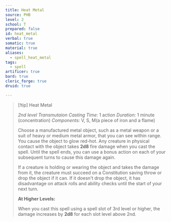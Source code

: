 ```yaml
---
title: Heat Metal
source: PHB
level: 2
school: T
prepared: false
id: heat_metal
verbal: true
somatic: true
material: true
aliases:
  - spell_heat_metal
tags:
  - spell
artificer: true
bard: true
cleric_forge: true
druid: true

---
```

>[!tip] Heat Metal
>
> *2nd level Transmutaion*
> *Casting Time:* 1 action
> *Duration:* 1 minute (concentration)
> *Components:* V, S, M(a piece of iron and a flame)
>
>Choose a manufactured metal object, such as a metal weapon or a suit of heavy or medium metal armor, that you can see within range. You cause the object to glow red-hot. Any creature in physical contact with the object takes **2d8** fire damage when you cast the spell. Until the spell ends, you can use a bonus action on each of your subsequent turns to cause this damage again.
>
>If a creature is holding or wearing the object and takes the damage from it, the creature must succeed on a Constitution saving throw or drop the object if it can. If it doesn't drop the object, it has disadvantage on attack rolls and ability checks until the start of your next turn.
>
>**At Higher Levels:**
>
>When you cast this spell using a spell slot of 3rd level or higher, the damage increases by **2d8** for each slot level above 2nd.
>

